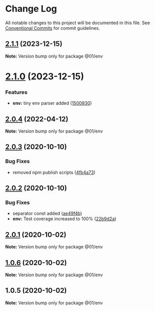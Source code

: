 # Change Log

All notable changes to this project will be documented in this file.
See [Conventional Commits](https://conventionalcommits.org) for commit guidelines.

## [2.1.1](https://github.com/01alchemist/web-service-lib/compare/@01/env@2.1.0...@01/env@2.1.1) (2023-12-15)

**Note:** Version bump only for package @01/env





# [2.1.0](https://github.com/01alchemist/web-service-lib/compare/@01/env@2.0.4...@01/env@2.1.0) (2023-12-15)


### Features

* **env:** tiny env parser added ([1500930](https://github.com/01alchemist/web-service-lib/commit/150093084a8abffa5bb3b948473535d8964b75fd))





## [2.0.4](https://github.com/01alchemist/web-service-lib/compare/@01/env@2.0.3...@01/env@2.0.4) (2022-04-12)

**Note:** Version bump only for package @01/env





## [2.0.3](https://github.com/01alchemist/web-service-lib/compare/@01/env@2.0.2...@01/env@2.0.3) (2020-10-10)


### Bug Fixes

* removed npm publish scripts ([4fb4a73](https://github.com/01alchemist/web-service-lib/commit/4fb4a73cf816bd35d48fbe7e0c88456b4afb364b))





## [2.0.2](https://github.com/01alchemist/web-service-lib/compare/@01/env@2.0.1...@01/env@2.0.2) (2020-10-10)


### Bug Fixes

* separator const added ([ae49f4b](https://github.com/01alchemist/web-service-lib/commit/ae49f4b3e15d62410626d739b6c162bf1d448fca))
* **env:** Test coverage increased to 100% ([22b9d2a](https://github.com/01alchemist/web-service-lib/commit/22b9d2a4e4673fd692a6c8a9f511c3ba22387845))





## [2.0.1](https://github.com/01alchemist/env/compare/@01/env@1.0.6...@01/env@2.0.1) (2020-10-02)

**Note:** Version bump only for package @01/env





## [1.0.6](https://github.com/01alchemist/env/compare/@01/env@1.0.5...@01/env@1.0.6) (2020-10-02)

**Note:** Version bump only for package @01/env





## 1.0.5 (2020-10-02)

**Note:** Version bump only for package @01/env
